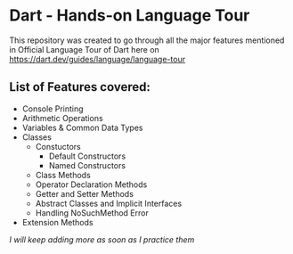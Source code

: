 # Dart - Hands-on Language Tour

This repository was created to go through all the major features mentioned in Official Language Tour of Dart here on https://dart.dev/guides/language/language-tour

## List of Features covered:

* Console Printing
* Arithmetic Operations 
* Variables & Common Data Types
* Classes
    * Constuctors
        * Default Constructors
        * Named Constructors
    * Class Methods
    * Operator Declaration Methods
    * Getter and Setter Methods
    * Abstract Classes and Implicit Interfaces
    * Handling NoSuchMethod Error
* Extension Methods

*I will keep adding more as soon as I practice them*
